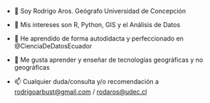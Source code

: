 - 👋 Soy Rodrigo Aros. Geógrafo Universidad de Concepción
- 👀 Mis intereses son  R, Python, GIS y el Análisis de Datos
- 🌱 He aprendido de forma autodidacta y perfeccionado en @CienciaDeDatosEcuador


- 💞️ Me gusta aprender y enseñar de tecnologías geográficas y no geográficas
- 📫 Cualquier duda/consulta y/o recomendación a rodrigoarbust@gmail.com / rodaros@udec.cl

<!---
Rodrigo-Aros/Rodrigo-Aros is a ✨ special ✨ repository because its `README.md` (this file) appears on your GitHub profile.
You can click the Preview link to take a look at your changes.
--->
